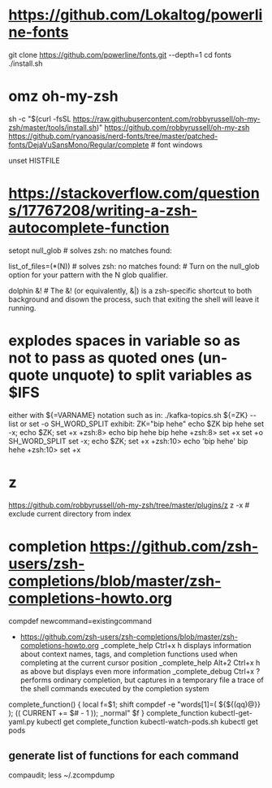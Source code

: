 # https://github.com/Lokaltog/powerline-fonts
git clone https://github.com/powerline/fonts.git --depth=1
cd fonts
./install.sh

# omz oh-my-zsh
sh -c "$(curl -fsSL https://raw.githubusercontent.com/robbyrussell/oh-my-zsh/master/tools/install.sh)"
https://github.com/robbyrussell/oh-my-zsh
https://github.com/ryanoasis/nerd-fonts/tree/master/patched-fonts/DejaVuSansMono/Regular/complete # font windows

unset HISTFILE

# https://stackoverflow.com/questions/17767208/writing-a-zsh-autocomplete-function


setopt null_glob # solves zsh: no matches found:

list_of_files=(*(N)) # solves zsh: no matches found: # Turn on the null_glob option for your pattern with the N glob qualifier.

dolphin &!  # The &! (or equivalently, &|) is a zsh-specific shortcut to both background and disown the process, such that exiting the shell will leave it running.

# explodes spaces in variable so as not to pass as quoted ones (un-quote unquote) to split variables as $IFS
either with ${=VARNAME} notation such as in:
./kafka-topics.sh ${=ZK} --list
or
set -o SH_WORD_SPLIT
exhibit:
ZK="bip hehe"
echo $ZK
bip hehe
set -x; echo $ZK; set +x
+zsh:8> echo bip hehe
bip hehe
+zsh:8> set +x
set +o SH_WORD_SPLIT
set -x; echo $ZK; set +x
+zsh:10> echo 'bip hehe'
bip hehe
+zsh:10> set +x

# z
https://github.com/robbyrussell/oh-my-zsh/tree/master/plugins/z
z -x # exclude current directory from index

# completion https://github.com/zsh-users/zsh-completions/blob/master/zsh-completions-howto.org
compdef newcommand=existingcommand
* https://github.com/zsh-users/zsh-completions/blob/master/zsh-completions-howto.org
_complete_help	Ctrl+x h	displays information about context names, tags, and completion functions used when completing at the current cursor position
_complete_help	Alt+2 Ctrl+x h	as above but displays even more information
_complete_debug	Ctrl+x ?	performs ordinary completion, but captures in a temporary file a trace of the shell commands executed by the completion system

complete_function() {
    local f=$1; shift
    compdef -e "words[1]=( ${${(qq)@}} ); (( CURRENT += $# - 1 )); _normal" $f
  }
complete_function kubectl-get-yaml.py   kubectl get
complete_function kubectl-watch-pods.sh kubectl get pods

## generate list of functions for each command
compaudit; less ~/.zcompdump
